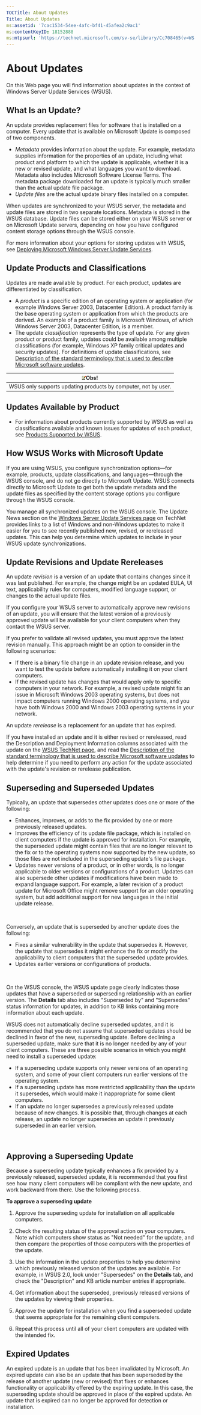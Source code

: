 ```yaml
---
TOCTitle: About Updates
Title: About Updates
ms:assetid: '7cac1534-54ee-4afc-bf41-45afea2c9ac1'
ms:contentKeyID: 18152888
ms:mtpsurl: 'https://technet.microsoft.com/sv-se/library/Cc708465(v=WS.10)'
---
```


About Updates
=============

On this Web page you will find information about updates in the context of Windows Server Update Services (WSUS).

What Is an Update?
------------------

An update provides replacement files for software that is installed on a computer. Every update that is available on Microsoft Update is composed of two components.

-   *Metadata* provides information about the update. For example, metadata supplies information for the properties of an update, including what product and platform to which the update is applicable, whether it is a new or revised update, and what languages you want to download. Metadata also includes Microsoft Software License Terms. The metadata package downloaded for an update is typically much smaller than the actual update file package.
-   *Update files* are the actual update binary files installed on a computer.

When updates are synchronized to your WSUS server, the metadata and update files are stored in two separate locations. Metadata is stored in the WSUS database. Update files can be stored either on your WSUS server or on Microsoft Update servers, depending on how you have configured content storage options through the WSUS console.

For more information about your options for storing updates with WSUS, see [Deploying Microsoft Windows Server Update Services](http://go.microsoft.com/fwlink/?linkid=41777).

Update Products and Classifications
-----------------------------------

Updates are made available by product. For each product, updates are differentiated by classification.

-   A *product* is a specific edition of an operating system or application (for example Windows Server 2003, Datacenter Edition). A product family is the base operating system or application from which the products are derived. An example of a product family is Microsoft Windows, of which Windows Server 2003, Datacenter Edition, is a member.
-   The update *classification* represents the type of update. For any given product or product family, updates could be available among multiple classifications (for example, Windows XP family critical updates and security updates). For definitions of update classifications, see [Description of the standard terminology that is used to describe Microsoft software updates](http://support.microsoft.com/?kbid=824684).

| ![](images/Cc708465.note(WS.10).gif)Obs! |
|-----------------------------------------------------------------------|
| WSUS only supports updating products by computer, not by user.        |

Updates Available by Product
----------------------------

-   For information about products currently supported by WSUS as well as classifications available and known issues for updates of each product, see [Products Supported by WSUS](https://technet.microsoft.com/5e222485-6218-483a-adfe-25480e93483b).

How WSUS Works with Microsoft Update
------------------------------------

If you are using WSUS, you configure synchronization options—for example, products, update classifications, and languages—through the WSUS console, and do not go directly to Microsoft Update. WSUS connects directly to Microsoft Update to get both the update metadata and the update files as specified by the content storage options you configure through the WSUS console.

You manage all synchronized updates on the WSUS console. The Update News section on the [Windows Server Update Services page](http://go.microsoft.com/fwlink/?linkid=41171) on TechNet provides links to a list of Windows and non-Windows updates to make it easier for you to see recently published new, revised, or rereleased updates. This can help you determine which updates to include in your WSUS update synchronizations.

Update Revisions and Update Rereleases
--------------------------------------

An update *revision* is a version of an update that contains changes since it was last published. For example, the change might be an updated EULA, UI text, applicability rules for computers, modified language support, or changes to the actual update files.

If you configure your WSUS server to automatically approve new revisions of an update, you will ensure that the latest version of a previously approved update will be available for your client computers when they contact the WSUS server.

If you prefer to validate all revised updates, you must approve the latest revision manually. This approach might be an option to consider in the following scenarios:

-   If there is a binary file change in an update revision release, and you want to test the update before automatically installing it on your client computers.
-   If the revised update has changes that would apply only to specific computers in your network. For example, a revised update might fix an issue in Microsoft Windows 2003 operating systems, but does not impact computers running Windows 2000 operating systems, and you have both Windows 2000 and Windows 2003 operating systems in your network.

An update *rerelease* is a replacement for an update that has expired.

If you have installed an update and it is either revised or rereleased, read the Description and Deployment Information columns associated with the update on the [WSUS TechNet page](http://go.microsoft.com/fwlink/?linkid=41171), and read the [Description of the standard terminology that is used to describe Microsoft software updates](http://support.microsoft.com/?kbid=824684) to help determine if you need to perform any action for the update associated with the update's revision or rerelease publication.

Superseding and Superseded Updates
----------------------------------

Typically, an update that supersedes other updates does one or more of the following:

-   Enhances, improves, or adds to the fix provided by one or more previously released updates.
-   Improves the efficiency of its update file package, which is installed on client computers if the update is approved for installation. For example, the superseded update might contain files that are no longer relevant to the fix or to the operating systems now supported by the new update, so those files are not included in the superseding update's file package.
-   Updates newer versions of a product, or in other words, is no longer applicable to older versions or configurations of a product. Updates can also supersede other updates if modifications have been made to expand language support. For example, a later revision of a product update for Microsoft Office might remove support for an older operating system, but add additional support for new languages in the initial update release.

 

Conversely, an update that is superseded by another update does the following:

-   Fixes a similar vulnerability in the update that supersedes it. However, the update that supersedes it might enhance the fix or modify the applicability to client computers that the superseded update provides.
-   Updates earlier versions or configurations of products.

 

On the WSUS console, the WSUS update page clearly indicates those updates that have a superseded or superseding relationship with an earlier version. The **Details** tab also includes "Superseded by" and "Supersedes" status information for updates, in addition to KB links containing more information about each update.

WSUS does not automatically decline superseded updates, and it is recommended that you do not assume that superseded updates should be declined in favor of the new, superseding update. Before declining a superseded update, make sure that it is no longer needed by any of your client computers. These are three possible scenarios in which you might need to install a superseded update:

-   If a superseding update supports only newer versions of an operating system, and some of your client computers run earlier versions of the operating system.
-   If a superseding update has more restricted applicability than the update it supersedes, which would make it inappropriate for some client computers.
-   If an update no longer supersedes a previously released update because of new changes. It is possible that, through changes at each release, an update no longer supersedes an update it previously superseded in an earlier version.

 

Approving a Superseding Update
------------------------------

Because a superseding update typically enhances a fix provided by a previously released, superseded update, it is recommended that you first see how many client computers will be compliant with the new update, and work backward from there. Use the following process.

**To approve a superseding update**
1.  Approve the superseding update for installation on all applicable computers.

2.  Check the resulting status of the approval action on your computers. Note which computers show status as "Not needed" for the update, and then compare the properties of those computers with the properties of the update.

3.  Use the information in the update properties to help you determine which previously released version of the updates are available. For example, in WSUS 2.0, look under "Supersedes" on the **Details** tab, and check the "Description" and KB article number entries if appropriate.

4.  Get information about the superseded, previously released versions of the updates by viewing their properties.

5.  Approve the update for installation when you find a superseded update that seems appropriate for the remaining client computers.

6.  Repeat this process until all of your client computers are updated with the intended fix.

Expired Updates
---------------

An expired update is an update that has been invalidated by Microsoft. An expired update can also be an update that has been superseded by the release of another update (new or revised) that fixes or enhances functionality or applicability offered by the expiring update. In this case, the superseding update should be approved in place of the expired update. An update that is expired can no longer be approved for detection or installation.
